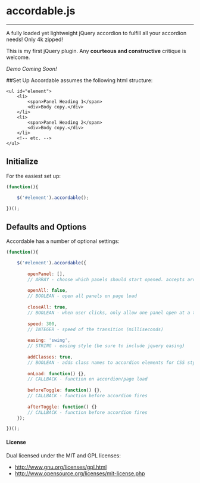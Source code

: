 # accordable.js
---------------

A fully loaded yet lightweight jQuery accordion to fulfill all your accordion needs! Only 4k zipped!

This is my first jQuery plugin. Any **courteous and constructive** critique is welcome.

*Demo Coming Soon!*


##Set Up
Accordable assumes the following html structure:

````
<ul id="element">
	<li>
		<span>Panel Heading 1</span>
		<div>Body copy.</div>
	</li>
	<li>
		<span>Panel Heading 2</span>
		<div>Body copy.</div>
	</li>
	<!-- etc. -->
</ul>
````

## Initialize
For the easiest set up:

````javascript
(function(){

	$('#element').accordable();

})();
````

## Defaults and Options
Accordable has a number of optional settings:

````javascript
(function(){

	$('#element').accordable({
		
		openPanel: [],
		// ARRAY - choose which panels should start opened. accepts array of panels, i.e., [1, 3, 4] etc.
		
		openAll: false,
		// BOOLEAN - open all panels on page load
		
		closeAll: true,
		// BOOLEAN - when user clicks, only allow one panel open at a time
		
		speed: 300,
		// INTEGER - speed of the transition (milliseconds)
		
		easing: 'swing',
		// STRING - easing style (be sure to include jquery easing)
		
		addClasses: true,
		// BOOLEAN - adds class names to accordion elements for CSS styling
		
		onLoad: function() {},
		// CALLBACK - function on accordion/page load
		
		beforeToggle: function() {},
		// CALLBACK - function before accordion fires
		
		afterToggle: function() {}
		// CALLBACK - function before accordion fires
	});

})();
````

#### License

Dual licensed under the MIT and GPL licenses:
- http://www.gnu.org/licenses/gpl.html
- http://www.opensource.org/licenses/mit-license.php
